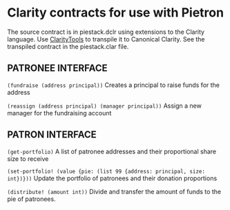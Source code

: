 # Clarity contracts for use with Pietron

The source contract is in piestack.dclr using extensions to the Clarity language.
Use [ClarityTools](https://clarity.tools) to transpile it to Canonical Clarity.
See the transpiled contract in the piestack.clar file.

## PATRONEE INTERFACE 

`(fundraise (address principal))`
Creates a principal to raise funds for the address

`(reassign (address principal) (manager principal))`
Assign a new manager for the fundraising account

## PATRON INTERFACE

`(get-portfolio)`
A list of patronee addresses and their proportional share size to receive 

`(set-portfolio! (value {pie: (list 99 {address: principal, size: int})}))`
Update the portfolio of patronees and their donation proportions

`(distribute! (amount int))`
Divide and transfer the amount of funds to the pie of patronees.




 

